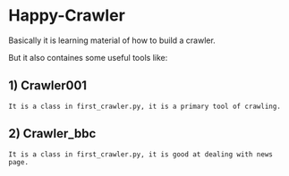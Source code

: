 # Happy-Crawler

Basically it is learning material of how to build a crawler.

But it also containes some useful tools like:

## 1) Crawler001 

    It is a class in first_crawler.py, it is a primary tool of crawling.
    
## 2) Crawler_bbc

    It is a class in first_crawler.py, it is good at dealing with news page.
